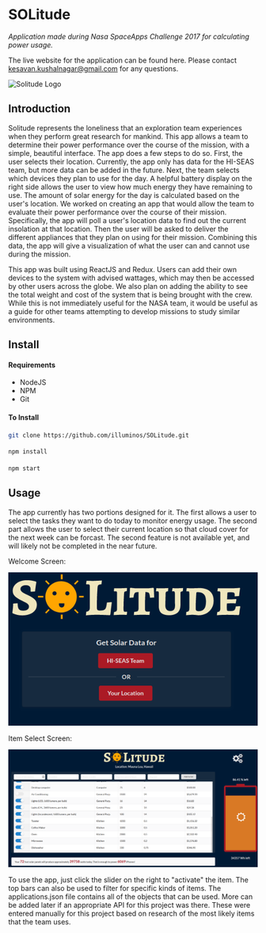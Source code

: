 # SOLitude
*Application made during Nasa SpaceApps Challenge 2017 for calculating power usage.*

The live website for the application can be found here. Please contact kesavan.kushalnagar@gmail.com for any questions.

![Solitude Logo](Artwork/solitude_wallpaper.png)
## Introduction
Solitude represents the loneliness that an exploration team experiences when they perform great research for mankind. This app allows a team to determine their power performance over the course of the mission, with a simple, beautiful interface. The app does a few steps to do so. First, the user selects their location. Currently, the app only has data for the HI-SEAS team, but more data can be added in the future. Next, the team selects which devices they plan to use for the day. A helpful battery display on the right side allows the user to view how much energy they have remaining to use. The amount of solar energy for the day is calculated based on the user's location. 
We worked on creating an app that would allow the team to evaluate their power performance over the course of their mission. Specifically, the app will poll a user's location data to find out the current insolation at that location. Then the user will be asked to deliver the different appliances that they plan on using for their mission. Combining this data, the app will give a visualization of what the user can and cannot use during the mission.

This app was built using ReactJS and Redux. Users can add their own devices to the system with advised wattages, which may then be accessed by other users across the globe. We also plan on adding the ability to see the total weight and cost of the system that is being brought with the crew. While this is not immediately useful for the NASA team, it would be useful as a guide for other teams attempting to develop missions to study similar environments.

## Install

#### Requirements

* NodeJS
* NPM
* Git

#### To Install
```bash
git clone https://github.com/illuminos/SOLitude.git

npm install

npm start
```

## Usage

The app currently has two portions designed for it. The first allows a user to select the tasks they want to do today to monitor energy usage. The second part allows the user to select their current location so that cloud cover for the next week can be forcast. The second feature is not available yet, and will likely not be completed in the near future. 


Welcome Screen: 

![alt text](https://raw.githubusercontent.com/kasplat/SOLitude/master/Artwork/opening_screen.png)

Item Select Screen:

![alt text](https://raw.githubusercontent.com/kasplat/SOLitude/master/Artwork/solitude_main_screen.png)

To use the app, just click the slider on the right to "activate" the item. The top bars can also be used to filter for specific kinds of items.
The applications.json file contains all of the objects that can be used. More can be added later if an appropriate API for this project was there. These were entered manually for this project based on research of the most likely items that the team uses.
